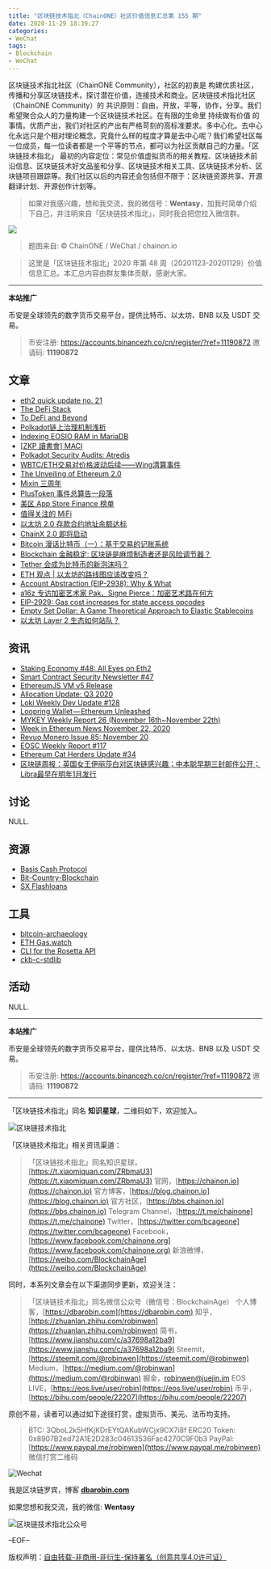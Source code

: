 ```yaml
---
title: "区块链技术指北（ChainONE）社区价值信息汇总第 155 期"
date: 2020-11-29 18:39:27
categories:
- WeChat
tags:
- Blockchain
- WeChat
---
```

区块链技术指北社区（ChainONE Community），社区的初衷是 构建优质社区，传播和分享区块链技术，探讨潜在价值，连接技术和商业。区块链技术指北社区（ChainONE Community）的 共识原则：自由，开放，平等，协作，分享。我们希望聚合众人的力量构建一个区块链技术社区。在有限的生命里 持续做有价值 的事情。优质产出，我们对社区的产出有严格苛刻的高标准要求。多中心化。去中心化永远只是个相对理论概念，究竟什么样的程度才算是去中心呢？我们希望社区每一位成员，每一位读者都是一个平等的节点，都可以为社区贡献自己的力量。「区块链技术指北」 最初的内容定位：常见价值虚拟货币的相关教程、区块链技术前沿信息、区块链技术好文品鉴和分享、区块链技术相关工具、区块链技术分析、区块链项目跟踪等。我们社区以后的内容还会包括但不限于：区块链资源共享、开源翻译计划、开源创作计划等。
<!-- more -->

> 如果对我感兴趣，想和我交流，我的微信号：**Wentasy**，加我时简单介绍下自己，并注明来自「区块链技术指北」，同时我会把您拉入微信群。

![](https://cdn.dbarobin.com/EFxCQjC.png)

> 题图来自: © ChainONE / WeChat / chainon.io

> 这里是「区块链技术指北」2020 年第 48 周（20201123-20201129）价值信息汇总。本汇总内容由群友集体贡献，感谢大家。

***

**本站推广**

币安是全球领先的数字货币交易平台，提供比特币、以太坊、BNB 以及 USDT 交易。

> 币安注册: https://accounts.binancezh.co/cn/register/?ref=11190872
> 邀请码: **11190872**

## 文章

* [eth2 quick update no. 21](https://bbs.chainon.io/d/6856)
* [The DeFi Stack](https://bbs.chainon.io/d/6861)
* [To DeFi and Beyond](https://bbs.chainon.io/d/6864)
* [Polkadot链上治理机制浅析](https://bbs.chainon.io/d/6865)
* [Indexing EOSIO RAM in MariaDB](https://bbs.chainon.io/d/6867)
* [[ZKP 讀書會] MACI](https://bbs.chainon.io/d/6869)
* [Polkadot Security Audits: Atredis](https://bbs.chainon.io/d/6870)
* [WBTC/ETH交易对价格波动后续——Wing清算事件](https://bbs.chainon.io/d/6871)
* [The Unveiling of Ethereum 2.0](https://bbs.chainon.io/d/6872)
* [Mixin 三周年](https://bbs.chainon.io/d/6874)
* [PlusToken 事件总算告一段落](https://bbs.chainon.io/d/6875)
* [美区 App Store Finance 榜单](https://bbs.chainon.io/d/6876)
* [值得关注的 MiFi](https://bbs.chainon.io/d/6877)
* [以太坊 2.0 存款合约地址余额达标](https://bbs.chainon.io/d/6878)
* [ChainX 2.0 即将启动](https://bbs.chainon.io/d/6879)
* [Bitcoin 漫话比特币（一）：基于交易的记账系统](https://bbs.chainon.io/d/6880)
* [Blockchain 金融稳定: 区块链是麻烦制造者还是风险调节器？](https://bbs.chainon.io/d/6882)
* [Tether 会成为比特币的新泡沫吗？](https://bbs.chainon.io/d/6883)
* [ETH 观点 | 以太坊的路线图应该改变吗？](https://bbs.chainon.io/d/6891)
* [Account Abstraction (EIP-2938): Why & What](https://bbs.chainon.io/d/6892)
* [a16z 专访加密艺术家 Pak、Signe Pierce：加密艺术路在何方](https://bbs.chainon.io/d/6893)
* [EIP-2929: Gas cost increases for state access opcodes ](https://bbs.chainon.io/d/6894)
* [Empty Set Dollar: A Game Theoretical Approach to Elastic Stablecoins](https://bbs.chainon.io/d/6895)
* [以太坊 Layer 2 生态如何站队？](https://bbs.chainon.io/d/6896)

## 资讯

* [Staking Economy #48: All Eyes on Eth2](https://bbs.chainon.io/d/6854)
* [Smart Contract Security Newsletter #47](https://bbs.chainon.io/d/6855)
* [EthereumJS VM v5 Release](https://bbs.chainon.io/d/6857)
* [Allocation Update: Q3 2020](https://bbs.chainon.io/d/6858)
* [Loki Weekly Dev Update #128](https://bbs.chainon.io/d/6859)
* [Loopring Wallet — Ethereum Unleashed](https://bbs.chainon.io/d/6860)
* [MYKEY Weekly Report 26 (November 16th~November 22th)](https://bbs.chainon.io/d/6862)
* [Week in Ethereum News November 22, 2020](https://bbs.chainon.io/d/6863)
* [Revuo Monero Issue 85: November 20](https://bbs.chainon.io/d/6866)
* [EOSC Weekly Report #117](https://bbs.chainon.io/d/6868)
* [Ethereum Cat Herders Update #34](https://bbs.chainon.io/d/6873)
* [区块链周报：英国女王伊丽莎白对区块链感兴趣；中本聪早期三封邮件公开；Libra最早在明年1月发行](https://bbs.chainon.io/d/6881)

## 讨论

NULL.

## 资源

* [Basis Cash Protocol](https://bbs.chainon.io/d/6885)
* [Bit-Country-Blockchain](https://bbs.chainon.io/d/6889)
* [SX Flashloans](https://bbs.chainon.io/d/6890)

## 工具

* [bitcoin-archaeology](https://bbs.chainon.io/d/6884)
* [ETH Gas.watch](https://bbs.chainon.io/d/6886)
* [CLI for the Rosetta API](https://bbs.chainon.io/d/6887)
* [ckb-c-stdlib](https://bbs.chainon.io/d/6888)

## 活动

NULL.

***

**本站推广**

币安是全球领先的数字货币交易平台，提供比特币、以太坊、BNB 以及 USDT 交易。

> 币安注册: https://accounts.binancezh.co/cn/register/?ref=11190872
> 邀请码: **11190872**

***

「区块链技术指北」同名 **知识星球**，二维码如下，欢迎加入。

![区块链技术指北](https://cdn.dbarobin.com/3YzonTR.png)

「区块链技术指北」相关资讯渠道：

> 「区块链技术指北」同名知识星球，[https://t.xiaomiquan.com/ZRbmaU3](https://t.xiaomiquan.com/ZRbmaU3)
> 官网，[https://chainon.io](https://chainon.io)
> 官方博客，[https://blog.chainon.io](https://blog.chainon.io)
> 官方社区，[https://bbs.chainon.io](https://bbs.chainon.io)
> Telegram Channel，[https://t.me/chainone](https://t.me/chainone)
> Twitter，[https://twitter.com/bcageone](https://twitter.com/bcageone)
> Facebook，[https://www.facebook.com/chainone.org](https://www.facebook.com/chainone.org)
> 新浪微博，[https://weibo.com/BlockchainAge](https://weibo.com/BlockchainAge)

同时，本系列文章会在以下渠道同步更新，欢迎关注：

> 「区块链技术指北」同名微信公众号（微信号：BlockchainAge）
> 个人博客，[https://dbarobin.com](https://dbarobin.com)
> 知乎，[https://zhuanlan.zhihu.com/robinwen](https://zhuanlan.zhihu.com/robinwen)
> 简书，[https://www.jianshu.com/c/a37698a12ba9](https://www.jianshu.com/c/a37698a12ba9)
> Steemit，[https://steemit.com/@robinwen](https://steemit.com/@robinwen)
> Medium，[https://medium.com/@robinwan](https://medium.com/@robinwan)
> 掘金，[robinwen@juejin.im](https://juejin.im/user/5673ccae60b2260ee435f89a/posts)
> EOS LIVE，[https://eos.live/user/robin](https://eos.live/user/robin)
> 币乎，[https://bihu.com/people/22207](https://bihu.com/people/22207)

原创不易，读者可以通过如下途径打赏，虚拟货币、美元、法币均支持。

> BTC: 3QboL2k5HfKjKDrEYtQAKubWCjx9CX7i8f
> ERC20 Token: 0x8907B2ed72A1E2D283c04613536Fac4270C9F0b3
> PayPal: [https://www.paypal.me/robinwen](https://www.paypal.me/robinwen)
> 微信打赏二维码

![Wechat](https://cdn.dbarobin.com/SzoNl5b.jpg)

我是区块链罗宾，博客 **[dbarobin.com](https://dbarobin.com/)**

如果您想和我交流，我的微信: **Wentasy**

![区块链技术指北公众号](https://cdn.dbarobin.com/w0wignb.png)

–EOF–

版权声明：[自由转载-非商用-非衍生-保持署名（创意共享4.0许可证）](http://creativecommons.org/licenses/by-nc-nd/4.0/deed.zh)